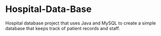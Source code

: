 # Hospital-Data-Base
Hospital database project that uses Java and MySQL to create a simple database that keeps track of patient records and staff. 
